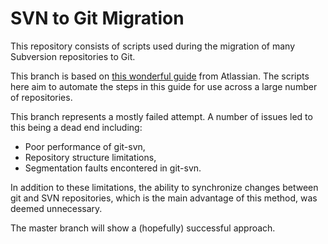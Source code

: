 # SVN to Git Migration

This repository consists of scripts used during the migration of many Subversion repositories to Git.

This branch is based on [this wonderful guide](https://www.atlassian.com/git/tutorials/migrating-overview) from Atlassian. The scripts here aim to automate the steps in this guide for use across a large number of repositories.

This branch represents a mostly failed attempt. A number of issues led to this being a dead end including:
 * Poor performance of git-svn,
 * Repository structure limitations,
 * Segmentation faults encontered in git-svn.

In addition to these limitations, the ability to synchronize changes between git and SVN repositories, which is the main advantage of this method, was deemed unnecessary.

The master branch will show a (hopefully) successful approach.
